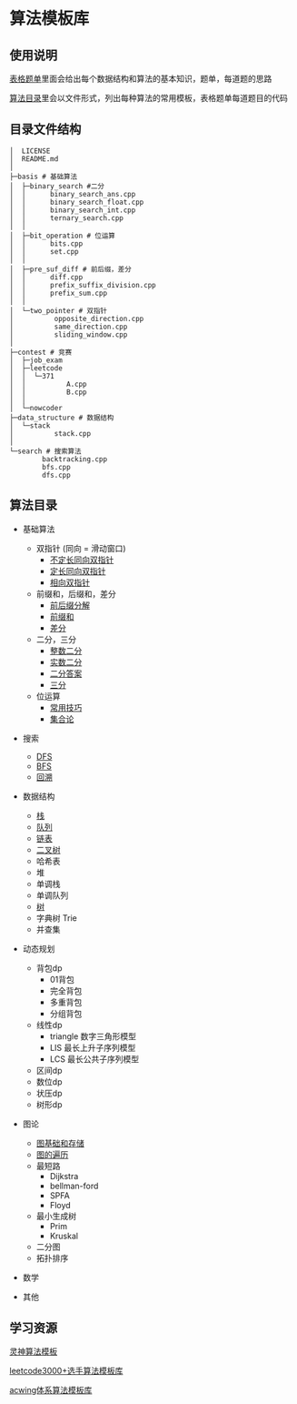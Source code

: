 # 算法模板库

## 使用说明

[表格题单](https://docs.google.com/spreadsheets/d/1-8uiWZgGRc4NgLgGnXCCuTpaJyqXYh5K7YWHCNxqJkg/edit#gid=635571784)里面会给出每个数据结构和算法的基本知识，题单，每道题的思路

[算法目录](#算法目录)里会以文件形式，列出每种算法的常用模板，表格题单每道题目的代码

## 目录文件结构
```
│  LICENSE
│  README.md
│  
├─basis # 基础算法
│  ├─binary_search #二分
│  │      binary_search_ans.cpp
│  │      binary_search_float.cpp
│  │      binary_search_int.cpp
│  │      ternary_search.cpp
│  │      
│  ├─bit_operation # 位运算
│  │      bits.cpp
│  │      set.cpp
│  │      
│  ├─pre_suf_diff # 前后缀，差分
│  │      diff.cpp
│  │      prefix_suffix_division.cpp
│  │      prefix_sum.cpp
│  │      
│  └─two_pointer # 双指针
│          opposite_direction.cpp
│          same_direction.cpp
│          sliding_window.cpp
│          
├─contest # 竞赛
│  ├─job_exam
│  ├─leetcode
│  │  └─371
│  │          A.cpp
│  │          B.cpp
│  │          
│  └─nowcoder
├─data_structure # 数据结构
│  └─stack
│          stack.cpp
│          
└─search # 搜索算法
        backtracking.cpp
        bfs.cpp
        dfs.cpp
```

## 算法目录

- 基础算法
    - 双指针 (同向 = 滑动窗口)
        - [不定长同向双指针](./basis/two_pointer/same_direction.cpp)
        - [定长同向双指针](./basis/two_pointer/sliding_window.cpp)
        - [相向双指针](./basis/two_pointer/opposite_direction.cpp)
    - 前缀和，后缀和，差分
        - [前后缀分解](./basis/pre_suf_diff/prefix_suffix_division.cpp)
        - [前缀和](./basis/pre_suf_diff/prefix_sum.cpp)
        - [差分](./basis/pre_suf_diff/diff.cpp)
    - 二分，三分
        - [整数二分](./basis/binary_search/binary_search_int.cpp)
        - [实数二分](./basis/binary_search/binary_search_float.cpp)
        - [二分答案](./basis/binary_search/binary_search_ans.cpp)
        - [三分](./basis/binary_search/ternary_search.cpp)
    - 位运算
        - [常用技巧](./basis/bit_operation/bits.cpp)
        - [集合论](./basis/bit_operation/set.cpp)
- 搜索
    - [DFS](./search/dfs.cpp)
    - [BFS](./search/bfs.cpp)
    - [回溯](./search/backtracking.cpp)

- 数据结构
    - [栈](./data_structure/stack/stack.cpp)
    - [队列](./data_structure/queue/queue.cpp)
    - [链表](./data_structure/List/list.cpp)
    - [二叉树](./data_structure/binary_tree/binary_tree.cpp)
    - 哈希表
    - 堆
    - 单调栈 
    - 单调队列
    - [树](./data_structure/tree/tree.cpp)
    - 字典树 Trie
    - 并查集

- 动态规划
    - 背包dp
        - 01背包
        - 完全背包
        - 多重背包
        - 分组背包
    - 线性dp
        - triangle 数字三角形模型
        - LIS 最长上升子序列模型
        - LCS 最长公共子序列模型
    - 区间dp
    - 数位dp
    - 状压dp
    - 树形dp
- 图论
    - [图基础和存储](./graph/graph_basic.cpp)
    - [图的遍历](./graph/graph_search.cpp)
    - 最短路
        - Dijkstra
        - bellman-ford
        - SPFA
        - Floyd
    - 最小生成树
        - Prim
        - Kruskal
    - 二分图
    - 拓扑排序
- 数学
- 其他

## 学习资源
[灵神算法模板](https://github.com/EndlessCheng/codeforces-go/tree/master)

[leetcode3000+选手算法模板库](https://github.com/liupengsay/PyIsTheBestLang)

[acwing体系算法模板库](https://github.com/upupming/algorithm/tree/master)


